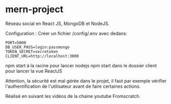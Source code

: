 # mern-project

Réseau social en React JS, MongoDB et NodeJS.

Configuration : Créer un fichier /config/.env avec dedans:
```
PORT=5000
DB_USER_PASS=login:passmongo
TOKEN_SECRET=secretoken
CLIENT_URL=http://localhost:3000
```

npm start à la racine pour lancer nodejs
npm start dans le dossier client pour lancer la vue ReactJS

Attention, la sécurité est mal gérée dans le projet, il faut par exemple vérifier l'authentification de l'utilisateur avant de faire certaines actions.

Réalisé en suivant les vidéos de la chaine youtube Fromscratch.
